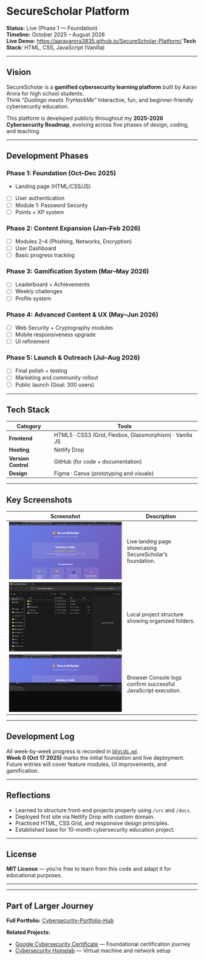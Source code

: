 # SecureScholar Platform

**Status:**  Live (Phase 1 — Foundation)  
**Timeline:** October 2025 – August 2026  
**Live Demo:** https://aaravarora3835.github.io/SecureScholar-Platform/
**Tech Stack:** HTML, CSS, JavaScript (Vanilla)

---

##  Vision

SecureScholar is a **gamified cybersecurity learning platform** built by Aarav Arora for high school students.  
Think *“Duolingo meets TryHackMe”* 
Interactive, fun, and beginner-friendly cybersecurity education.

This platform is developed publicly throughout my **2025-2026 Cybersecurity Roadmap**, evolving across five phases of design, coding, and teaching.

---

##  Development Phases

### Phase 1: Foundation (Oct–Dec 2025)
- Landing page (HTML/CSS/JS)
- [ ] User authentication
- [ ] Module 1: Password Security
- [ ] Points + XP system

### Phase 2: Content Expansion (Jan–Feb 2026)
- [ ] Modules 2–4 (Phishing, Networks, Encryption)
- [ ] User Dashboard
- [ ] Basic progress tracking

### Phase 3: Gamification System (Mar–May 2026)
- [ ] Leaderboard + Achievements
- [ ] Weekly challenges
- [ ] Profile system

### Phase 4: Advanced Content & UX (May–Jun 2026)
- [ ] Web Security + Cryptography modules
- [ ] Mobile responsiveness upgrade
- [ ] UI refinement

### Phase 5: Launch & Outreach (Jul–Aug 2026)
- [ ] Final polish + testing
- [ ] Marketing and community rollout
- [ ] Public launch (Goal: 300 users)

---

## Tech Stack

| Category | Tools |
|-----------|-------|
| **Frontend** | HTML5 · CSS3 (Grid, Flexbox, Glassmorphism) · Vanilla JS |
| **Hosting** | Netlify Drop |
| **Version Control** | GitHub (for code + documentation) |
| **Design** | Figma · Canva (prototyping and visuals) |

---

## Key Screenshots

| Screenshot | Description |
|-------------|--------------|
| ![Landing Page](screenshots/2025-10-17_SecureScholar_Landing.png) | Live landing page showcasing SecureScholar’s foundation. |
| ![Folder Tree](screenshots/2025-10-17_Project_Folder_Tree.png) | Local project structure showing organized folders. |
| ![Console OK](screenshots/2025-10-17_Browser_Console_OK.png) | Browser Console logs confirm successful JavaScript execution. |

---

## Development Log

All week-by-week progress is recorded in [`DEVLOG.md`](DEVLOG.md).  
**Week 0 (Oct 17 2025)** marks the initial foundation and live deployment.  
Future entries will cover feature modules, UI improvements, and gamification.

---

## Reflections

- Learned to structure front-end projects properly using `/src` and `/docs`.  
- Deployed first site via Netlify Drop with custom domain.  
- Practiced HTML, CSS Grid, and responsive design principles.  
- Established base for 10-month cybersecurity education project.

---

## License

**MIT License** — you’re free to learn from this code and adapt it for educational purposes.  

---

---

## Part of Larger Journey

**Full Portfolio:** [Cybersecurity-Portfolio-Hub](https://github.com/AaravArora3835/Cybersecurity-Portfolio-Hub)

**Related Projects:**
- [Google Cybersecurity Certificate](https://github.com/AaravArora3835/Google-Cybersecurity-Certificate) — Foundational certification journey  
- [Cybersecurity Homelab](https://github.com/AaravArora3835/Cybersecurity-Homelab) — Virtual machine and network setup  

